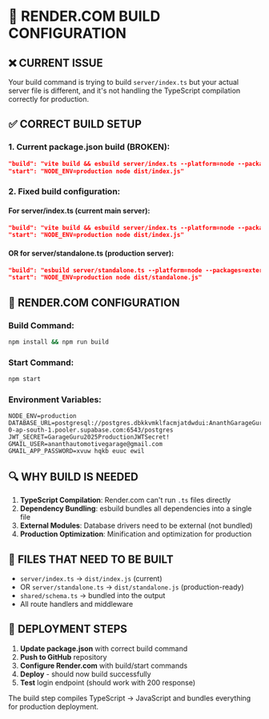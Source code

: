 # 🔧 RENDER.COM BUILD CONFIGURATION

## ❌ **CURRENT ISSUE**
Your build command is trying to build `server/index.ts` but your actual server file is different, and it's not handling the TypeScript compilation correctly for production.

## ✅ **CORRECT BUILD SETUP**

### **1. Current package.json build (BROKEN):**
```json
"build": "vite build && esbuild server/index.ts --platform=node --packages=external --bundle --format=esm --outdir=dist"
"start": "NODE_ENV=production node dist/index.js"
```

### **2. Fixed build configuration:**

#### **For server/index.ts (current main server):**
```json
"build": "vite build && esbuild server/index.ts --platform=node --packages=external --bundle --format=esm --outdir=dist --external:@neondatabase/serverless --external:ws"
"start": "NODE_ENV=production node dist/index.js"
```

#### **OR for server/standalone.ts (production server):**
```json
"build": "esbuild server/standalone.ts --platform=node --packages=external --bundle --format=esm --outdir=dist --external:@neondatabase/serverless --external:ws"
"start": "NODE_ENV=production node dist/standalone.js"
```

## 🚀 **RENDER.COM CONFIGURATION**

### **Build Command:**
```bash
npm install && npm run build
```

### **Start Command:**
```bash
npm start
```

### **Environment Variables:**
```
NODE_ENV=production
DATABASE_URL=postgresql://postgres.dbkkvmklfacmjatdwdui:AnanthGarageGuru@123@aws-0-ap-south-1.pooler.supabase.com:6543/postgres
JWT_SECRET=GarageGuru2025ProductionJWTSecret!
GMAIL_USER=ananthautomotivegarage@gmail.com
GMAIL_APP_PASSWORD=xvuw hqkb euuc ewil
```

## 🔍 **WHY BUILD IS NEEDED**

1. **TypeScript Compilation**: Render.com can't run `.ts` files directly
2. **Dependency Bundling**: esbuild bundles all dependencies into a single file
3. **External Modules**: Database drivers need to be external (not bundled)
4. **Production Optimization**: Minification and optimization for production

## 📁 **FILES THAT NEED TO BE BUILT**

- `server/index.ts` → `dist/index.js` (current)
- OR `server/standalone.ts` → `dist/standalone.js` (production-ready)
- `shared/schema.ts` → bundled into the output
- All route handlers and middleware

## 🎯 **DEPLOYMENT STEPS**

1. **Update package.json** with correct build command
2. **Push to GitHub** repository  
3. **Configure Render.com** with build/start commands
4. **Deploy** - should now build successfully
5. **Test** login endpoint (should work with 200 response)

The build step compiles TypeScript → JavaScript and bundles everything for production deployment.